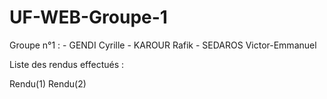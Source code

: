 # UF-WEB-Groupe-1
Groupe n°1 : - GENDI Cyrille - KAROUR Rafik - SEDAROS Victor-Emmanuel

Liste des rendus effectués :

Rendu(1)
Rendu(2)
